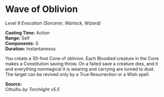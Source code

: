 # Wave of Oblivion
*Level 9 Evocation (Sorcerer, Warlock, Wizard)*

**Casting Time:** Action  
**Range:** Self  
**Components:** S  
**Duration:** Instantaneous

You create a 30-foot Cone of oblivion. Each Bloodied creature in the Cone makes a Constitution saving throw. On a failed save a creature dies, and it and everything nonmagical it is wearing and carrying are turned to dust. The target can be revived only by a True Resurrection or a Wish spell.

**Source:**  
*Cthulhu by Torchlight v5.5*